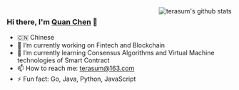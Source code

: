 <img align="right" src="https://github-readme-stats.vercel.app/api?username=terasum&show_icons=true&theme=vue" alt="terasum's github stats" />

### Hi there, I'm [Quan Chen](https://chenquan.me) 🎉


- 🇨🇳 Chinese
- 🔭 I’m currently working on Fintech and Blockchain
- 🌱 I’m currently learning Consensus Algorithms and Virtual Machine technologies of Smart Contract
- 📫 How to reach me: terasum@163.com
- ⚡ Fun fact: Go, Java, Python, JavaScript




